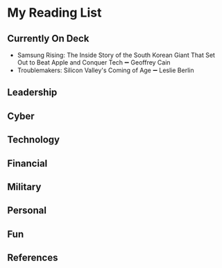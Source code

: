 #  My Reading List

## Currently On Deck
* Samsung Rising: The Inside Story of the South Korean Giant That Set Out to Beat Apple and Conquer Tech :heavy_minus_sign:	Geoffrey Cain
* Troublemakers: Silicon Valley's Coming of Age	:heavy_minus_sign: Leslie Berlin

## Leadership 

## Cyber

## Technology

## Financial

## Military

## Personal

## Fun



## References









